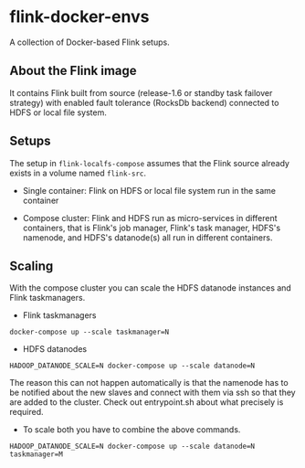 # flink-docker-envs

A collection of Docker-based Flink setups.

## About the Flink image

It contains Flink built from source (release-1.6 or standby task failover strategy) with enabled fault tolerance (RocksDb backend) connected to HDFS or local file system.


## Setups

The setup in `flink-localfs-compose` assumes that the Flink source already exists in a volume named `flink-src`.

- Single container: Flink on HDFS or local file system run in the same container

- Compose cluster: Flink and HDFS run as micro-services in different containers, that is Flink's job manager, Flink's task manager, HDFS's namenode, and HDFS's datanode(s) all run in different containers.

## Scaling

With the compose cluster you can scale the HDFS datanode instances and Flink taskmanagers.

- Flink taskmanagers

`docker-compose up --scale taskmanager=N`

- HDFS datanodes

`HADOOP_DATANODE_SCALE=N docker-compose up --scale datanode=N`

The reason this can not happen automatically is that the namenode has to be notified about the new slaves and connect with them via ssh so that they are added to the cluster. Check out entrypoint.sh about what precisely is required.

- To scale both you have to combine the above commands.

`HADOOP_DATANODE_SCALE=N docker-compose up --scale datanode=N taskmanager=M`
